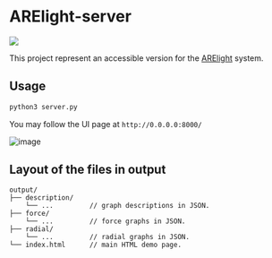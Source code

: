# ARElight-server
![](https://img.shields.io/badge/Python-3.9-brightgreen.svg)

This project represent an accessible version for the 
[ARElight](https://github.com/nicolay-r/ARElight/tree/v0.25.0) system.

## Usage

```python
python3 server.py
```

You may follow the UI page at `http://0.0.0.0:8000/`

![image](https://github.com/nicolay-r/ARElight/assets/14871187/341f3b51-d639-46b6-83fe-99b542b1751b)

## Layout of the files in output
```
output/
├── description/
    └── ...         // graph descriptions in JSON.
├── force/
    └── ...         // force graphs in JSON.
├── radial/
    └── ...         // radial graphs in JSON.
└── index.html      // main HTML demo page. 
```
